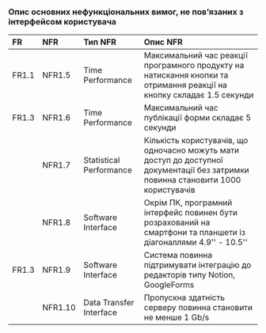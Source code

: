 ### Опис основних нефункціональних вимог, нe пов’язаних з інтерфейсом користувача
| FR     |  NFR              |Тип NFR|Опис NFR|
|:-      |:-                |:-     |:-         |
| FR1.1  | NFR1.5|Time Performance|Максимальний час реакції програмного продукту на натискання кнопки та отримання реакції на кнопку складає 1.5 секунди|
| FR1.3  | NFR1.6|Time Performance|Максимальний час публікації форми складає 5 секунди|
|        | NFR1.7 |Statistical Performance|Кількість користувачів, що одночасно можуть мати доступ до доступної документації без затримки повинна становити 1000 користувачів|
|        | NFR1.8|Software Interface|Окрім ПК, програмний інтерфейс повинен бути розрахований на смартфони та планшети із діагоналлями 4.9'' - 10.5''|
|  FR1.3 | NFR1.9|Software Interface|Система повинна підтримувати інтеграцію до редакторів типу Notion, GoogleForms|
|        | NFR1.10|Data Transfer Interface|Пропускна здатність серверу повинна становити не менше 1 Gb/s|

